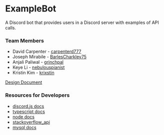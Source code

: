 # ExampleBot

A Discord bot that provides users in a Discord server with examples of API calls.

### Team Members

- David Carpenter - [carpenterd777](https://github.com/carpenterd777)
- Joseph Mirabile - [BarlesCharkley75](https://github.com/BarlesCharkley75)
- Anjali Paliwal - [grinchpal](https://github.com/grinchpal)
- Keye Li - [nebulouspianist](https://github.com/nebulouspianist)
- Kristin Kim - [krixstin](https://github.com/krixstin)

[Design Document](https://github.com/BarlesCharkley75/SSW345-Design-Workshop/blob/03882450f8c38a1560f01b3dd167a9b73a9db909/DESIGN.md)

### Resources for Developers

- [discord.js docs](https://discord.js.org/#/docs/main/stable/general/welcome)
- [typescript docs](https://www.typescriptlang.org/docs/)
- [node docs](https://nodejs.org/en/docs/)
- [stackoverflow_api](https://api.stackexchange.com/docs)
- [mysql docs](https://www.npmjs.com/package/mysql)
